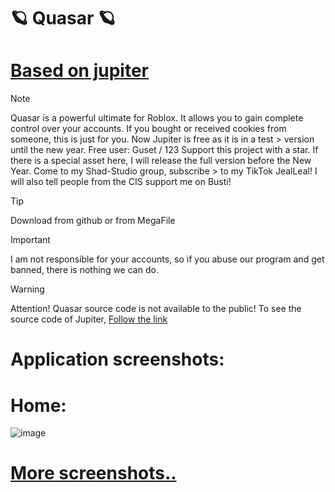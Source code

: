 # 🪐 Quasar 🪐

# [Based on jupiter](https://github.com/VZXdev/Jupiter)
> [!NOTE]  
>  Quasar is a powerful ultimate for Roblox. It allows you to gain complete control over your accounts. If you bought or received cookies from someone, this is just for you. Now Jupiter is free as it is in a test  > version until the new year. Free user: Guset / 123 Support this project with a star. If there is a special asset here, I will release the full version before the New Year. Come to my Shad-Studio group, subscribe > to my TikTok JealLeal! I will also tell people from the CIS support me on Busti!

> [!TIP]
> Download from github or from MegaFile

> [!IMPORTANT]
> I am not responsible for your accounts, so if you abuse our program and get banned, there is nothing we can do.

> [!WARNING]
> Attention! Quasar source code is not available to the public! To see the source code of Jupiter, [Follow the link](https://raw.githubusercontent.com/VZXdev/Jupiter/refs/heads/main/Main.py)



# Application screenshots:
# Home: 
![image](https://github.com/user-attachments/assets/a189195c-5caa-4c81-8843-1e0834a49e69)
# [More screenshots..](https://github.com/VZXdev/Jupiter)
